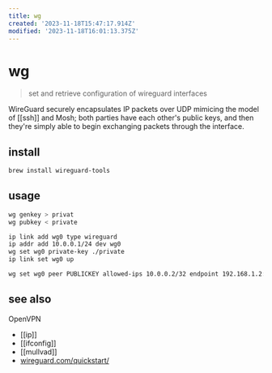 ```yaml
---
title: wg
created: '2023-11-18T15:47:17.914Z'
modified: '2023-11-18T16:01:13.375Z'
---
```


# wg

> set and retrieve configuration of wireguard interfaces

WireGuard securely encapsulates IP packets over UDP mimicing the model of [[ssh]] and Mosh; 
both parties have each other's public keys, and then they're simply able to begin exchanging packets through the interface.

## install

```sh
brew install wireguard-tools
```

## usage

```sh
wg genkey > privat
wg pubkey < private

ip link add wg0 type wireguard
ip addr add 10.0.0.1/24 dev wg0
wg set wg0 private-key ./private
ip link set wg0 up

wg set wg0 peer PUBLICKEY allowed-ips 10.0.0.2/32 endpoint 192.168.1.2:51820
```

## see also


OpenVPN

- [[ip]]
- [[ifconfig]]
- [[mullvad]]
- [wireguard.com/quickstart/](https://www.wireguard.com/quickstart/)
